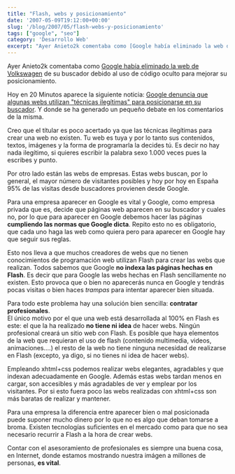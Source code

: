 ```yaml
---
title: "Flash, webs y posicionamiento"
date: '2007-05-09T19:12:00+00:00'
slug: '/blog/2007/05/flash-webs-y-posicionamiento'
tags: ["google", "seo"]
category: 'Desarrollo Web'
excerpt: "Ayer Anieto2k comentaba como [Google había eliminado la web de Volkswagen]( de su buscador debido al uso de código oculto para mej..."
---
```

Ayer Anieto2k comentaba como [Google había eliminado la web de Volkswagen](http://www.anieto2k.com/2007/05/07/google-banea-a-volkswagen-por-spam/) de su buscador debido al uso de código oculto para mejorar su posicionamiento.

Hoy en 20 Minutos aparece la siguiente noticia: [Google denuncia que algunas webs utilizan "técnicas ilegítimas" para posicionarse en su buscador](http://www.20minutos.es/noticia/232035/0/google/buscador/posicionamiento/). Y donde se ha generado un pequeño debate en los comentarios de la misma.

Creo que el títular es poco acertado ya que las técnicas ilegítimas para crear una web no existen. Tu web es tuya y por lo tanto sus contenidos, textos, imágenes y la forma de programarla la decides tú. Es decir no hay nada ilegítimo, si quieres escribir la palabra sexo 1.000 veces pues la escribes y punto.

Por otro lado están las webs de empresas. Estas webs buscan, por lo general, el mayor número de visitantes posibles y hoy por hoy en España 95% de las visitas desde buscadores provienen desde Google.

Para una empresa aparecer en Google es vital y Google, como empresa privada que es, decide que páginas web aparecen en su buscador y cuales no, por lo que para aparecer en Google debemos hacer las páginas **cumpliendo las normas que Google dicta**. Repito esto no es obligatorio, que cada uno haga las web como quiera pero para aparecer en Google hay que seguir sus reglas.

Esto nos lleva a que muchos creadores de webs que no tienen conocimientos de programación web utilizan Flash para crear las webs que realizan. Todos sabemos que Google **no indexa las páginas hechas en Flash**. Es decir que para Google las webs hechas en Flash sencillamente no existen. Esto provoca que o bien no aparecerás nunca en Google y tendrás pocas visitas o bien haces _trampas_ para intentar aparecer bien situada.

Para todo este problema hay una solución bien sencilla: **contratar profesionales**.  
El único motivo por el que una web está desarrollada al 100% en Flash es este: el que la ha realizado **no tiene ni idea** de hacer webs. Ningún profesional creará un sitio web con Flash. Es posible que haya elementos de la web que requieran el uso de flash (contenido multimedia, videos, animaciones....) el resto de la web no tiene ninguna necesidad de realizarse en Flash (excepto, ya digo, si no tienes ni idea de hacer webs).

Empleando xhtml+css podemos realizar webs elegantes, agradables y que indexan adecuadamente en Google. Además estas webs tardan menos en cargar, son accesibles y más agradables de ver y emplear por los visitantes. Por si esto fuera poco las webs realizadas con xhtml+css son más baratas de realizar y mantener.

Para una empresa la diferencia entre aparecer bien o mal posicionada puede suponer mucho dinero por lo que no es algo que deban tomarse a broma. Existen tecnologías suficientes en el mercado como para que no sea necesario recurrir a Flash a la hora de crear webs.

Contar con el asesoramiento de profesionales es siempre una buena cosa, en Internet, donde estamos mostrando nuestra imágen a millones de personas, **es vital**.

